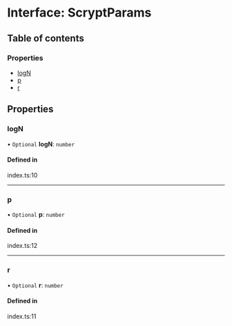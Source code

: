 # Interface: ScryptParams

## Table of contents

### Properties

- [logN](ScryptParams.md#logn)
- [p](ScryptParams.md#p)
- [r](ScryptParams.md#r)

## Properties

### logN

• `Optional` **logN**: `number`

#### Defined in

index.ts:10

___

### p

• `Optional` **p**: `number`

#### Defined in

index.ts:12

___

### r

• `Optional` **r**: `number`

#### Defined in

index.ts:11
